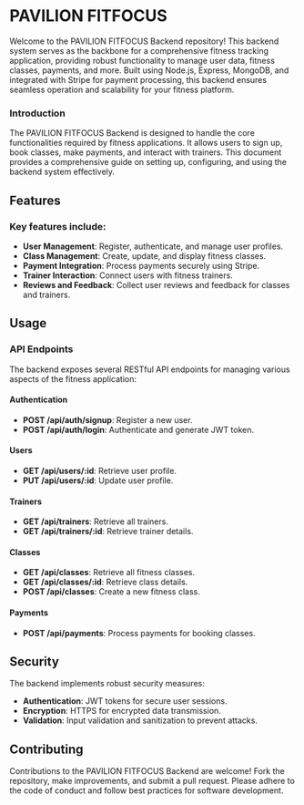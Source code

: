 # PAVILION FITFOCUS

Welcome to the PAVILION FITFOCUS Backend repository! This backend system serves as the backbone for a comprehensive fitness tracking application, providing robust functionality to manage user data, fitness classes, payments, and more. Built using Node.js, Express, MongoDB, and integrated with Stripe for payment processing, this backend ensures seamless operation and scalability for your fitness platform.

### Introduction

The PAVILION FITFOCUS Backend is designed to handle the core functionalities required by fitness applications. It allows users to sign up, book classes, make payments, and interact with trainers. This document provides a comprehensive guide on setting up, configuring, and using the backend system effectively.

## Features

### Key features include:

- **User Management**: Register, authenticate, and manage user profiles.
- **Class Management**: Create, update, and display fitness classes.
- **Payment Integration**: Process payments securely using Stripe.
- **Trainer Interaction**: Connect users with fitness trainers.
- **Reviews and Feedback**: Collect user reviews and feedback for classes and trainers.

## Usage

### API Endpoints

The backend exposes several RESTful API endpoints for managing various aspects of the fitness application:

#### Authentication

- **POST /api/auth/signup**: Register a new user.
- **POST /api/auth/login**: Authenticate and generate JWT token.

#### Users

- **GET /api/users/:id**: Retrieve user profile.
- **PUT /api/users/:id**: Update user profile.

#### Trainers

- **GET /api/trainers**: Retrieve all trainers.
- **GET /api/trainers/:id**: Retrieve trainer details.

#### Classes

- **GET /api/classes**: Retrieve all fitness classes.
- **GET /api/classes/:id**: Retrieve class details.
- **POST /api/classes**: Create a new fitness class.

#### Payments

- **POST /api/payments**: Process payments for booking classes.



## Security

The backend implements robust security measures:

- **Authentication**: JWT tokens for secure user sessions.
- **Encryption**: HTTPS for encrypted data transmission.
- **Validation**: Input validation and sanitization to prevent attacks.

## Contributing

Contributions to the PAVILION FITFOCUS Backend are welcome! Fork the repository, make improvements, and submit a pull request. Please adhere to the code of conduct and follow best practices for software development.

